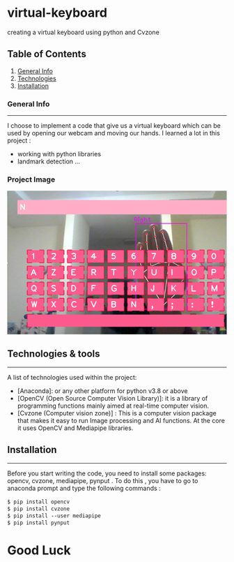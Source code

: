 # virtual-keyboard
creating a virtual keyboard using python and Cvzone

## Table of Contents
1. [General Info](#general-info)
2. [Technologies](#technologies)
3. [Installation](#installation)

### General Info
***
I choose to implement a code that give us a virtual keyboard which can be used by opening our webcam and moving our hands.
I learned a lot in this project :
* working with python libraries 
* landmark detection ...

### Project Image
![Image text](https://github.com/amal-nassih/virtual-keyboard/blob/main/p.PNG)

## Technologies & tools
***
A list of technologies used within the project:
* [Anaconda]: or any other platform for python v3.8 or above
* [OpenCV (Open Source Computer Vision Library)]: it is a library of programming functions mainly aimed at real-time computer vision. 
* [Cvzone (Computer vision zone)] : This is a computer vision package that makes it easy to run Image processing and AI functions. At the core it uses OpenCV and Mediapipe libraries.
## Installation
***
Before you start writing the code, you need to install some packages: opencv, cvzone, mediapipe, pynput .
To do this , you have to go to anaconda prompt and type the following commands :

```
$ pip install opencv
$ pip install cvzone
$ pip install --user mediapipe
$ pip install pynput
```

# Good Luck

